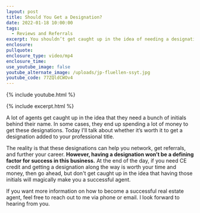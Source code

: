 ```yaml
---
layout: post
title: Should You Get a Designation?
date: 2022-01-18 10:00:00
tags:
  - Reviews and Referrals
excerpt: You shouldn’t get caught up in the idea of needing a designation.
enclosure:
pullquote:
enclosure_type: video/mp4
enclosure_time:
use_youtube_image: false
youtube_alternate_image: /uploads/jp-fluellen-ssyt.jpg
youtube_code: 77ZQldCWOv4
---
```

{% include youtube.html %}

{% include excerpt.html %}

A lot of agents get caught up in the idea that they need a bunch of initials behind their name. In some cases, they end up spending a lot of money to get these designations. Today I'll talk about whether it’s worth it to get a designation added to your professional title.

The reality is that these designations can help you network, get referrals, and further your career. **However, having a designation won’t be a defining factor for success in this business.** At the end of the day, if you need CE credit and getting a designation along the way is worth your time and money, then go ahead, but don't get caught up in the idea that having those initials will magically make you a successful agent.

If you want more information on how to become a successful real estate agent, feel free to reach out to me via phone or email. I look forward to hearing from you.
